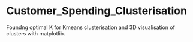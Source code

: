 # Customer_Spending_Clusterisation

Foundng optimal K for Kmeans clusterisation and 3D visualisation of clusters with matplotlib.